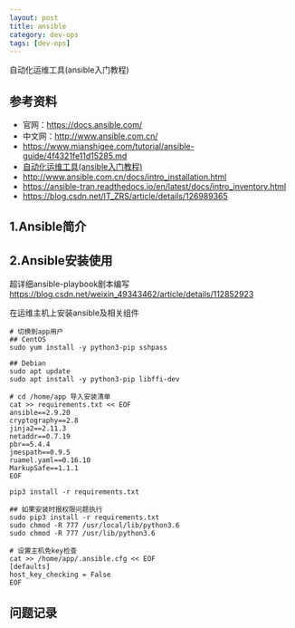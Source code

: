```yaml
---
layout: post
title: ansible
category: dev-ops
tags: [dev-ops]
---
```


自动化运维工具(ansible入门教程)

## 参考资料
- 官网：https://docs.ansible.com/  
- 中文网：http://www.ansible.com.cn/  
- https://www.mianshigee.com/tutorial/ansible-guide/4f4321fe11d15285.md
- [自动化运维工具(ansible入门教程)](https://luanpeng.blog.csdn.net/article/details/86701167)  
- http://www.ansible.com.cn/docs/intro_installation.html  
- https://ansible-tran.readthedocs.io/en/latest/docs/intro_inventory.html  
- https://blog.csdn.net/IT_ZRS/article/details/126989365

## 1.Ansible简介

## 2.Ansible安装使用
超详细ansible-playbook剧本编写 https://blog.csdn.net/weixin_49343462/article/details/112852923  

在运维主机上安装ansible及相关组件
``` 
# 切换到app用户
## CentOS
sudo yum install -y python3-pip sshpass

## Debian
sudo apt update
sudo apt install -y python3-pip libffi-dev

# cd /home/app 导入安装清单
cat >> requirements.txt << EOF
ansible==2.9.20
cryptography==2.8
jinja2==2.11.3
netaddr==0.7.19
pbr==5.4.4
jmespath==0.9.5
ruamel.yaml==0.16.10
MarkupSafe==1.1.1
EOF

pip3 install -r requirements.txt
 
## 如果安装时报权限问题执行
sudo pip3 install -r requirements.txt
sudo chmod -R 777 /usr/local/lib/python3.6
sudo chmod -R 777 /usr/lib/python3.6
 
# 设置主机免key检查
cat >> /home/app/.ansible.cfg << EOF
[defaults]
host_key_checking = False
EOF

```

## 问题记录